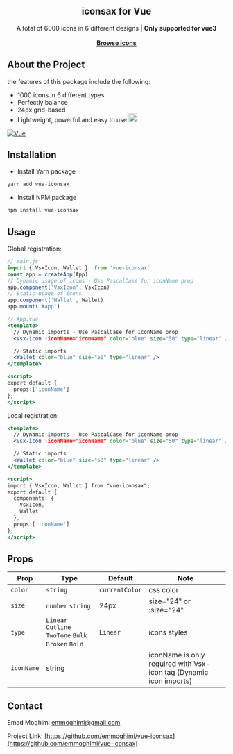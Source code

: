 

<article ><a name="user-content-readme-top"></a></p>

<div align="center">
  <h1 align="center"></a>iconsax for Vue</h1>
  <p align="center">
    A total of 6000 icons in 6 different designs | <strong>Only supported for vue3</strong>
    <br>
    <br>
    <a href="https://vue-iconsax.netlify.app/"><strong> Browse icons</strong></a>
  </p>
</div>

# About the Project

the features of this package include the following: 
 * 1000 icons in 6 different types
 * Perfectly balance
 * 24px grid-based
 * Lightweight, powerful and easy to use <g-emoji class="g-emoji" alias="smile" fallback-src="https://github.githubassets.com/images/icons/emoji/unicode/1f604.png"><img class="emoji" alt="smile" src="https://github.githubassets.com/images/icons/emoji/unicode/1f604.png" width="20" height="20"></g-emoji>
  
<a href="https://vuejs.org/" rel="nofollow"><img src="https://camo.githubusercontent.com/50d43af9b68ef63015963f40aac894898d7c655ed221f0bce5013787a68aba26/68747470733a2f2f696d672e736869656c64732e696f2f62616467652f5675652e6a732d3335343935453f7374796c653d666f722d7468652d6261646765266c6f676f3d767565646f746a73266c6f676f436f6c6f723d344643303844" alt="Vue" data-canonical-src="https://img.shields.io/badge/Vue.js-35495E?style=for-the-badge&amp;logo=vuedotjs&amp;logoColor=4FC08D" style="max-width: 100%;"></a>

# Installation

* Install Yarn package
```bash
yarn add vue-iconsax
```
* Install NPM package
```bash
npm install vue-iconsax
```
  
## Usage

Global registration:

```jsx
// main.js
import { VsxIcon, Wallet }  from 'vue-iconsax'
const app = createApp(App)
// Dynamic usage of icons - Use PascalCase for iconName prop
app.component('VsxIcon', VsxIcon)
// Static usage of icons
app.component('Wallet', Wallet)
app.mount('#app')
```
```jsx
// App.vue
<template>
  // Dynamic imports - Use PascalCase for iconName prop
  <Vsx-icon :iconName="iconName" color="blue" size="50" type="linear" />

  // Static imports
  <Wallet color="blue" size="50" type="linear" />
</template>

<script>
export default {
  props:['iconName']
};
</script>
```

Local registration:

```jsx
<template>
  // Dynamic imports - Use PascalCase for iconName prop
  <Vsx-icon :iconName="iconName" color="blue" size="50" type="linear" />

  // Static imports
  <Wallet color="blue" size="50" type="linear" />
</template>

<script>
import { VsxIcon, Wallet } from "vue-iconsax";
export default {
  components: {
    VsxIcon,
    Wallet
  },
  props:['iconName']
};
</script>
```

## Props

| Prop      | Type                                                | Default        | Note                   |
| --------- | --------------------------------------------------- | -------------- | ---------------------- |
| `color`   | `string`                                            | `currentColor` | css color              |
| `size`    | `number` `string`                                   | 24px           | size="24" or :size="24" |
| `type` | `Linear` `Outline` `TwoTone` `Bulk` `Broken` `Bold` | `Linear`       | icons styles           |
| `iconName` | string|              | iconName is only required with Vsx-icon tag (Dynamic icon imports)

## Contact

Emad Moghimi [emmoghimi@gmail.com](emmoghimi@gmail.com)

Project Link: [https://github.com/emmoghimi/vue-iconsax](https://github.com/emmoghimi/vue-iconsax)

</article >
